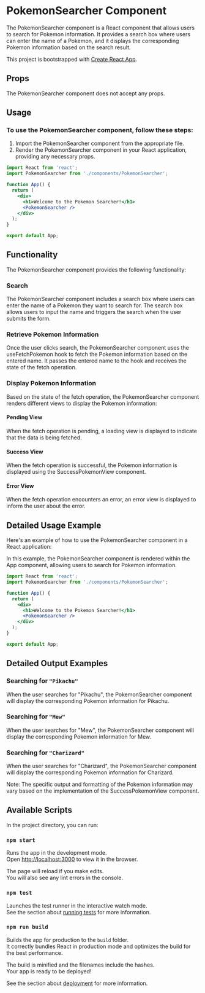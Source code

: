 # PokemonSearcher Component
The PokemonSearcher component is a React component that allows users to search for Pokemon information. It provides a search box where users can enter the name of a Pokemon, and it displays the corresponding Pokemon information based on the search result.

This project is bootstrapped with [Create React App](https://github.com/facebook/create-react-app).

## Props
The PokemonSearcher component does not accept any props.

## Usage

### To use the PokemonSearcher component, follow these steps:
1. Import the PokemonSearcher component from the appropriate file.
2. Render the PokemonSearcher component in your React application, providing any necessary props.

```jsx
import React from 'react';
import PokemonSearcher from './components/PokemonSearcher';

function App() {
  return (
    <div>
      <h1>Welcome to the Pokemon Searcher!</h1>
      <PokemonSearcher />
    </div>
  );
}

export default App;
```

## Functionality
The PokemonSearcher component provides the following functionality:

### Search
The PokemonSearcher component includes a search box where users can enter the name of a Pokemon they want to search for. The search box allows users to input the name and triggers the search when the user submits the form.

### Retrieve Pokemon Information
Once the user clicks search, the PokemonSearcher component uses the useFetchPokemon hook to fetch the Pokemon information based on the entered name. It passes the entered name to the hook and receives the state of the fetch operation.

### Display Pokemon Information
Based on the state of the fetch operation, the PokemonSearcher component renders different views to display the Pokemon information:

#### Pending View
When the fetch operation is pending, a loading view is displayed to indicate that the data is being fetched.

#### Success View
When the fetch operation is successful, the Pokemon information is displayed using the SuccessPokemonView component.

#### Error View
When the fetch operation encounters an error, an error view is displayed to inform the user about the error.


## Detailed Usage Example
Here's an example of how to use the PokemonSearcher component in a React application:

In this example, the PokemonSearcher component is rendered within the App component, allowing users to search for Pokemon information.


```jsx
import React from 'react';
import PokemonSearcher from './components/PokemonSearcher';

function App() {
  return (
    <div>
      <h1>Welcome to the Pokemon Searcher!</h1>
      <PokemonSearcher />
    </div>
  );
}

export default App;
```

## Detailed Output Examples

### Searching for `"Pikachu"`
When the user searches for "Pikachu", the PokemonSearcher component will display the corresponding Pokemon information for Pikachu.

### Searching for `"Mew"`
When the user searches for "Mew", the PokemonSearcher component will display the corresponding Pokemon information for Mew.

### Searching for `"Charizard"`
When the user searches for "Charizard", the PokemonSearcher component will display the corresponding Pokemon information for Charizard.

Note: The specific output and formatting of the Pokemon information may vary based on the implementation of the SuccessPokemonView component.

## Available Scripts

In the project directory, you can run:

### `npm start`

Runs the app in the development mode.\
Open [http://localhost:3000](http://localhost:3000) to view it in the browser.

The page will reload if you make edits.\
You will also see any lint errors in the console.

### `npm test`

Launches the test runner in the interactive watch mode.\
See the section about [running tests](https://facebook.github.io/create-react-app/docs/running-tests) for more information.

### `npm run build`

Builds the app for production to the `build` folder.\
It correctly bundles React in production mode and optimizes the build for the best performance.

The build is minified and the filenames include the hashes.\
Your app is ready to be deployed!

See the section about [deployment](https://facebook.github.io/create-react-app/docs/deployment) for more information.